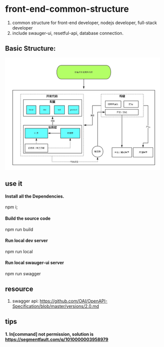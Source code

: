 # front-end-common-structure
1. common structure for front-end developer, nodejs developer, full-stack developer
2. include swauger-ui, resetful-api, database connection.

## Basic Structure:
![image](https://github.com/baorr/front-end-common-structure/blob/master/%E5%89%8D%E7%AB%AF%E9%A1%B9%E7%9B%AE%E9%80%9A%E7%94%A8%E6%9E%B6%E6%9E%84%E5%9B%BE.png)

## use it
#### Install all the Dependencies.
npm i;

#### Build the source code
npm run build

#### Run local dev server
npm run local

#### Run local swauger-ui server
npm run swagger

## resource
1. swagger api: https://github.com/OAI/OpenAPI-Specification/blob/master/versions/2.0.md

## tips
#### 1. ln[command] not permission, solution is https://segmentfault.com/q/1010000003958979